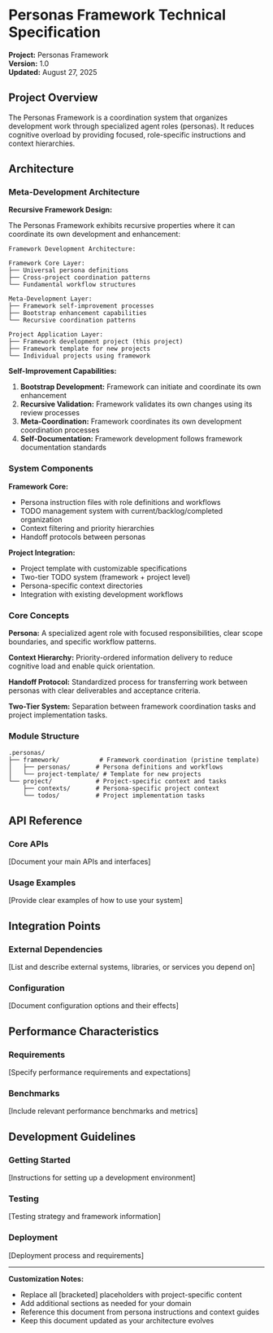 # Personas Framework Technical Specification

**Project:** Personas Framework  
**Version:** 1.0  
**Updated:** August 27, 2025

## Project Overview

The Personas Framework is a coordination system that organizes development work through specialized agent roles (personas). It reduces cognitive overload by providing focused, role-specific instructions and context hierarchies.

## Architecture

### Meta-Development Architecture

**Recursive Framework Design:**

The Personas Framework exhibits recursive properties where it can coordinate its own development and enhancement:

```text
Framework Development Architecture:

Framework Core Layer:
├── Universal persona definitions
├── Cross-project coordination patterns
└── Fundamental workflow structures

Meta-Development Layer:
├── Framework self-improvement processes
├── Bootstrap enhancement capabilities
└── Recursive coordination patterns

Project Application Layer:
├── Framework development project (this project)
├── Framework template for new projects
└── Individual projects using framework
```

**Self-Improvement Capabilities:**

1. **Bootstrap Development:** Framework can initiate and coordinate its own enhancement
2. **Recursive Validation:** Framework validates its own changes using its review processes
3. **Meta-Coordination:** Framework coordinates its own development coordination processes
4. **Self-Documentation:** Framework development follows framework documentation standards

### System Components

**Framework Core:**
- Persona instruction files with role definitions and workflows
- TODO management system with current/backlog/completed organization
- Context filtering and priority hierarchies
- Handoff protocols between personas

**Project Integration:**
- Project template with customizable specifications
- Two-tier TODO system (framework + project level)
- Persona-specific context directories
- Integration with existing development workflows

### Core Concepts

**Persona:** A specialized agent role with focused responsibilities, clear scope boundaries, and specific workflow patterns.

**Context Hierarchy:** Priority-ordered information delivery to reduce cognitive load and enable quick orientation.

**Handoff Protocol:** Standardized process for transferring work between personas with clear deliverables and acceptance criteria.

**Two-Tier System:** Separation between framework coordination tasks and project implementation tasks.

### Module Structure

```
.personas/
├── framework/           # Framework coordination (pristine template)
│   ├── personas/       # Persona definitions and workflows
│   └── project-template/ # Template for new projects
└── project/            # Project-specific context and tasks
    ├── contexts/       # Persona-specific project context
    └── todos/          # Project implementation tasks
```

## API Reference

### Core APIs

[Document your main APIs and interfaces]

### Usage Examples

[Provide clear examples of how to use your system]

## Integration Points

### External Dependencies

[List and describe external systems, libraries, or services you depend on]

### Configuration

[Document configuration options and their effects]

## Performance Characteristics

### Requirements

[Specify performance requirements and expectations]

### Benchmarks

[Include relevant performance benchmarks and metrics]

## Development Guidelines

### Getting Started

[Instructions for setting up a development environment]

### Testing

[Testing strategy and framework information]

### Deployment

[Deployment process and requirements]

---

**Customization Notes:**
- Replace all [bracketed] placeholders with project-specific content
- Add additional sections as needed for your domain
- Reference this document from persona instructions and context guides
- Keep this document updated as your architecture evolves
